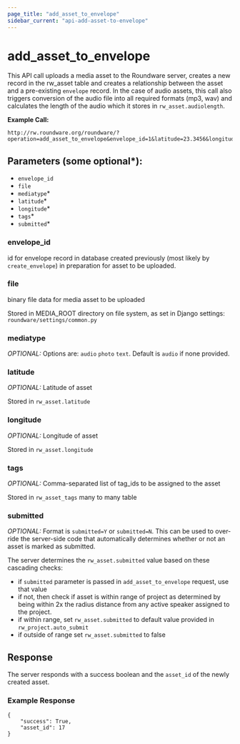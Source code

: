 ```yaml
---
page_title: "add_asset_to_envelope"
sidebar_current: "api-add-asset-to-envelope"
---
```


# add\_asset\_to\_envelope

This API call uploads a media asset to the Roundware server, creates a new record in
the rw_asset table and creates a relationship between the asset and a pre-existing `envelope`
record.  In the case of audio assets, this call also triggers conversion of the audio file into
all required formats (mp3, wav) and calculates the length of the audio which it stores
in `rw_asset.audiolength`.

**Example Call:**

```
http://rw.roundware.org/roundware/?operation=add_asset_to_envelope&envelope_id=1&latitude=23.3456&longitude=-88.3456&tags=153,157&mediatype=photo
```

## Parameters (some optional*):

* `envelope_id`
* `file`
* `mediatype`*
* `latitude`*
* `longitude`*
* `tags`*
* `submitted`*

### envelope_id

id for envelope record in database created previously (most likely by `create_envelope`) in
preparation for asset to be uploaded.

### file

binary file data for media asset to be uploaded

Stored in MEDIA_ROOT directory on file system, as set in Django settings: `roundware/settings/common.py`

### mediatype

*OPTIONAL:* Options are: `audio` `photo` `text`. Default is `audio` if none provided.

### latitude

*OPTIONAL:* Latitude of asset

Stored in `rw_asset.latitude`

### longitude

*OPTIONAL:* Longitude of asset

Stored in ``rw_asset.longitude``

### tags

*OPTIONAL:* Comma-separated list of tag_ids to be assigned to the asset

Stored in `rw_asset_tags` many to many table

### submitted

*OPTIONAL:* Format is `submitted=Y` or `submitted=N`. This can be used to over-ride the server-side code that automatically determines whether or not an asset is marked as submitted.

The server determines the `rw_asset.submitted` value based on these cascading checks:

* if `submitted` parameter is passed in `add_asset_to_envelope` request, use that value
* if not, then check if asset is within range of project as determined by being within 2x the radius distance
from any active speaker assigned to the project.
 * if within range, set `rw_asset.submitted` to default value provided in `rw_project.auto_submit`
 * if outside of range set `rw_asset.submitted` to false


## Response

The server responds with a success boolean and the `asset_id` of the newly created asset.

### Example Response

```
{
    "success": True,
    "asset_id": 17
}
```